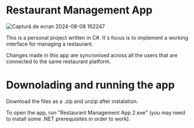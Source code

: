 # Restaurant Management App

![Captură de ecran 2024-08-08 162247](https://github.com/user-attachments/assets/5ef5f252-aae1-48eb-be9a-d67c9cd31220)

This is a personal project written in C#. It`s focus is to implement a working interface for managing a restaurant.

Changes made in this app are syncronised across all the users that are connected to the same restaurant platform.

# Downolading and running the app

Download the files as a .zip and unzip after instalation.

To open the app, run "Restaurant Management App 2.exe" (you may need to install some .NET prerequisites in order to work).
